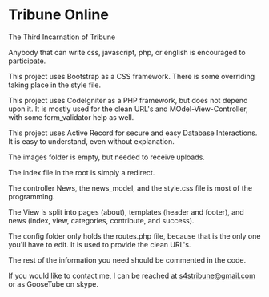 Tribune Online
=======

The Third Incarnation of Tribune

Anybody that can write css, javascript, php, or english is encouraged to participate.

This project uses Bootstrap as a CSS framework. There is some overriding taking place in the style file.

This project uses CodeIgniter as a PHP framework, but does not depend upon it. It is mostly used for the clean URL's and MOdel-View-Controller, with some form_validator help as well.

This project uses Active Record for secure and easy Database Interactions. It is easy to understand, even without explanation.

The images folder is empty, but needed to receive uploads.

The index file in the root is simply a redirect.

The controller News, the news_model, and the style.css file is most of the programming.

The View is split into pages (about), templates (header and footer), and news (index, view, categories, contribute, and success).

The config folder only holds the routes.php file, because that is the only one you'll have to edit. It is used to provide the clean URL's.

The rest of the information you need should be commented in the code.

If you would like to contact me, I can be reached at s4stribune@gmail.com or as GooseTube on skype.
